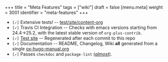 +++
title = "Meta Features"
tags = ["wiki"]
draft = false
[menu.meta]
  weight = 3001
  identifier = "meta-features"
+++

-   `[✓]` Extensive tests! -- [test/site/content-org](https://github.com/kaushalmodi/ox-hugo/tree/master/test/site/content-org)
-   `[✓]` Travis CI Integration -- Checks with emacs versions starting from
    24.4->25.2, with the latest stable version of `org-plus-contrib`.
-   `[✓]` [Test site](../test) -- Regenerated after each commit to this repo
-   `[✓]` Documentation -- README, Changelog, Wiki **all** generated from a
    single [ox-hugo-manual.org](https://github.com/kaushalmodi/ox-hugo/raw/master/doc/ox-hugo-manual.org)
-   `[✓]` Passes `checkdoc` and `package-lint` ([_almost_](https://github.com/purcell/package-lint/issues/89)).
